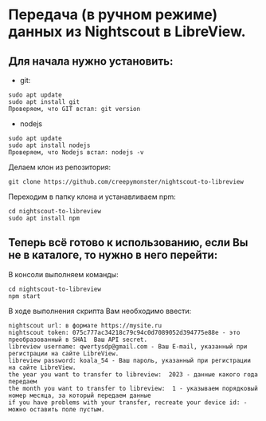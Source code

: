 # Передача (в ручном режиме) данных из Nightscout в LibreView.

## Для начала нужно установить:
- git:
```
sudo apt update
sudo apt install git
Проверяем, что GIT встал: git version
```
- nodejs
```
sudo apt update
sudo apt install nodejs
Проверяем, что Nodejs встал: nodejs -v
```

Делаем клон из репозитория:
```
git clone https://github.com/creepymonster/nightscout-to-libreview
```

Переходим в папку клона и устанавливаем npm:
```
cd nightscout-to-libreview
sudo apt install npm
```


## Теперь всё готово к использованию, если Вы не в каталоге, то нужно в него перейти:

В консоли выполняем команды:
```
cd nightscout-to-libreview
npm start
```
В ходе выполнения скрипта Вам необходимо ввести:
```
nightscout url: в формате https://mysite.ru
nightscout token: 075c777ac34218c79c94c0d7089052d394775e88e - это преобразованный в SHA1  Ваш API secret.
libreview username: qwertysdp@gmail.com - Ваш E-mail, указанный при регистрации на сайте LibreView.
libreview password: koala_54 - Ваш пароль, указанный при регистрации на сайте LibreView.
the year you want to transfer to libreview:  2023 - данные какого года передаем
the month you want to transfer to libreview:  1 - указываем порядковый номер месяца, за который передаем данные
if you have problems with your transfer, recreate your device id: - можно оставить поле пустым.
```
